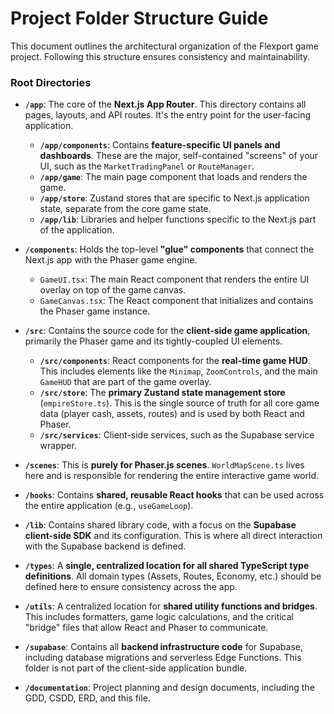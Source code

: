 # Project Folder Structure Guide

This document outlines the architectural organization of the Flexport game project. Following this structure ensures consistency and maintainability.

### Root Directories

-   **`/app`**: The core of the **Next.js App Router**. This directory contains all pages, layouts, and API routes. It's the entry point for the user-facing application.
    -   **`/app/components`**: Contains **feature-specific UI panels and dashboards**. These are the major, self-contained "screens" of your UI, such as the `MarketTradingPanel` or `RouteManager`.
    -   **`/app/game`**: The main page component that loads and renders the game.
    -   **`/app/store`**: Zustand stores that are specific to Next.js application state, separate from the core game state.
    -   **`/app/lib`**: Libraries and helper functions specific to the Next.js part of the application.

-   **`/components`**: Holds the top-level **"glue" components** that connect the Next.js app with the Phaser game engine.
    -   `GameUI.tsx`: The main React component that renders the entire UI overlay on top of the game canvas.
    -   `GameCanvas.tsx`: The React component that initializes and contains the Phaser game instance.

-   **`/src`**: Contains the source code for the **client-side game application**, primarily the Phaser game and its tightly-coupled UI elements.
    -   **`/src/components`**: React components for the **real-time game HUD**. This includes elements like the `Minimap`, `ZoomControls`, and the main `GameHUD` that are part of the game overlay.
    -   **`/src/store`**: The **primary Zustand state management store** (`empireStore.ts`). This is the single source of truth for all core game data (player cash, assets, routes) and is used by both React and Phaser.
    -   **`/src/services`**: Client-side services, such as the Supabase service wrapper.

-   **`/scenes`**: This is **purely for Phaser.js scenes**. `WorldMapScene.ts` lives here and is responsible for rendering the entire interactive game world.

-   **`/hooks`**: Contains **shared, reusable React hooks** that can be used across the entire application (e.g., `useGameLoop`).

-   **`/lib`**: Contains shared library code, with a focus on the **Supabase client-side SDK** and its configuration. This is where all direct interaction with the Supabase backend is defined.

-   **`/types`**: A **single, centralized location for all shared TypeScript type definitions**. All domain types (Assets, Routes, Economy, etc.) should be defined here to ensure consistency across the app.

-   **`/utils`**: A centralized location for **shared utility functions and bridges**. This includes formatters, game logic calculations, and the critical "bridge" files that allow React and Phaser to communicate.

-   **`/supabase`**: Contains all **backend infrastructure code** for Supabase, including database migrations and serverless Edge Functions. This folder is not part of the client-side application bundle.

-   **`/documentation`**: Project planning and design documents, including the GDD, CSDD, ERD, and this file.